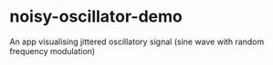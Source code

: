 # noisy-oscillator-demo
An app visualising jittered oscillatory signal (sine wave with random frequency modulation)
